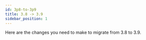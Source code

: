 ```yaml
---
id: 3p8-to-3p9
title: 3.8 -> 3.9
sidebar_position: 1
---
```


Here are the changes you need to make to migrate from 3.8 to 3.9.
